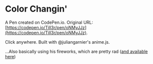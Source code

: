 # Color Changin'

A Pen created on CodePen.io. Original URL: [https://codepen.io/Till3r/pen/oNMyJJz](https://codepen.io/Till3r/pen/oNMyJJz).

Click anywhere. Built with @juliangarnier's anime.js.

...Also basically using his fireworks, which are pretty rad ([and available here]( https://codepen.io/juliangarnier/pen/xOgyjB))